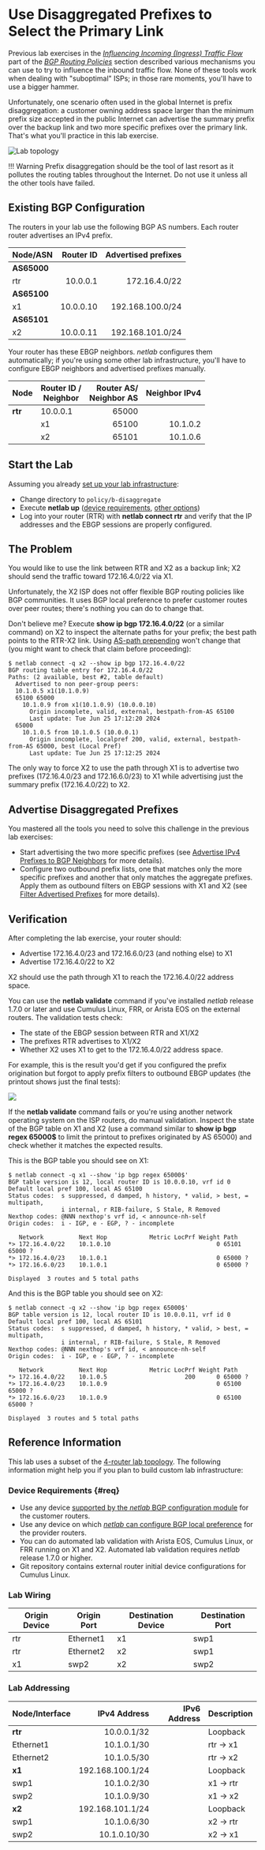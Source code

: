 # Use Disaggregated Prefixes to Select the Primary Link

Previous lab exercises in the *[‌Influencing Incoming (Ingress) Traffic Flow](index.md#ingress)* part of the *[BGP Routing Policies](index.md)* section described various mechanisms you can use to try to influence the inbound traffic flow. None of these tools work when dealing with "suboptimal" ISPs; in those rare moments, you'll have to use a bigger hammer.

Unfortunately, one scenario often used in the global Internet is prefix disaggregation: a customer owning address space larger than the minimum prefix size accepted in the public Internet can advertise the summary prefix over the backup link and two more specific prefixes over the primary link. That's what you'll practice in this lab exercise.

![Lab topology](topology-disaggregate.png)

!!! Warning
    Prefix disaggregation should be the tool of last resort as it pollutes the routing tables throughout the Internet. Do not use it unless all the other tools have failed.

## Existing BGP Configuration

The routers in your lab use the following BGP AS numbers. Each router router advertises an IPv4 prefix.

| Node/ASN | Router ID | Advertised prefixes |
|----------|----------:|--------------------:|
| **AS65000** ||
| rtr | 10.0.0.1 | 172.16.4.0/22 |
| **AS65100** ||
| x1 | 10.0.0.10 | 192.168.100.0/24 |
| **AS65101** ||
| x2 | 10.0.0.11 | 192.168.101.0/24 |

Your router has these EBGP neighbors.  _netlab_ configures them automatically; if you're using some other lab infrastructure, you'll have to configure EBGP neighbors and advertised prefixes manually.

| Node | Router ID /<br />Neighbor | Router AS/<br />Neighbor AS | Neighbor IPv4 |
|------|---------------------------|----------------------------:|--------------:|
| **rtr** | 10.0.0.1 | 65000 |
| | x1 | 65100 | 10.1.0.2 |
| | x2 | 65101 | 10.1.0.6 |


## Start the Lab

Assuming you already [set up your lab infrastructure](../1-setup.md):

* Change directory to `policy/b-disaggregate`
* Execute **netlab up** ([device requirements](#req), [other options](../external/index.md))
* Log into your router (RTR) with **netlab connect rtr** and verify that the IP addresses and the EBGP sessions are properly configured.

## The Problem

You would like to use the link between RTR and X2 as a backup link; X2 should send the traffic toward 172.16.4.0/22 via X1. 

Unfortunately, the X2 ISP does not offer flexible BGP routing policies like BGP communities. It uses BGP local preference to prefer customer routes over peer routes; there's nothing you can do to change that.

Don't believe me? Execute **show ip bgp 172.16.4.0/22** (or a similar command) on X2 to inspect the alternate paths for your prefix; the best path points to the RTR-X2 link. Using [AS-path prepending](7-prepend.md) won't change that (you might want to check that claim before proceeding):

```
$ netlab connect -q x2 --show ip bgp 172.16.4.0/22
BGP routing table entry for 172.16.4.0/22
Paths: (2 available, best #2, table default)
  Advertised to non peer-group peers:
  10.1.0.5 x1(10.1.0.9)
  65100 65000
    10.1.0.9 from x1(10.1.0.9) (10.0.0.10)
      Origin incomplete, valid, external, bestpath-from-AS 65100
      Last update: Tue Jun 25 17:12:20 2024
  65000
    10.1.0.5 from 10.1.0.5 (10.0.0.1)
      Origin incomplete, localpref 200, valid, external, bestpath-from-AS 65000, best (Local Pref)
      Last update: Tue Jun 25 17:12:25 2024
```

The only way to force X2 to use the path through X1 is to advertise two prefixes (172.16.4.0/23 and 172.16.6.0/23) to X1 while advertising just the summary prefix (172.16.4.0/22) to X2.

## Advertise Disaggregated Prefixes

You mastered all the tools you need to solve this challenge in the previous lab exercises:

* Start advertising the two more specific prefixes (see [Advertise IPv4 Prefixes to BGP Neighbors](../basic/3-originate.md) for more details).
* Configure two outbound prefix lists, one that matches only the more specific prefixes and another that only matches the aggregate prefixes. Apply them as outbound filters on EBGP sessions with X1 and X2 (see [Filter Advertised Prefixes](3-prefix.md) for more details).

## Verification

After completing the lab exercise, your router should:

* Advertise 172.16.4.0/23 and 172.16.6.0/23 (and nothing else) to X1
* Advertise 172.16.4.0/22 to X2

X2 should use the path through X1 to reach the 172.16.4.0/22 address space.

You can use the **netlab validate** command if you've installed *netlab* release 1.7.0 or later and use Cumulus Linux, FRR, or Arista EOS on the external routers. The validation tests check:

* The state of the EBGP session between RTR and X1/X2
* The prefixes RTR advertises to X1/X2
* Whether X2 uses X1 to get to the 172.16.4.0/22 address space.

For example, this is the result you'd get if you configured the prefix origination but forgot to apply prefix filters to outbound EBGP updates (the printout shows just the final tests):

![](policy-disaggregate-validate.png)

If the **netlab validate** command fails or you're using another network operating system on the ISP routers, do manual validation. Inspect the state of the BGP table on X1 and X2 (use a command similar to **show ip bgp regex 65000$** to limit the printout to prefixes originated by AS 65000) and check whether it matches the expected results.

This is the BGP table you should see on X1:

```
$ netlab connect -q x1 --show 'ip bgp regex 65000$'
BGP table version is 12, local router ID is 10.0.0.10, vrf id 0
Default local pref 100, local AS 65100
Status codes:  s suppressed, d damped, h history, * valid, > best, = multipath,
               i internal, r RIB-failure, S Stale, R Removed
Nexthop codes: @NNN nexthop's vrf id, < announce-nh-self
Origin codes:  i - IGP, e - EGP, ? - incomplete

   Network          Next Hop            Metric LocPrf Weight Path
*> 172.16.4.0/22    10.1.0.10                              0 65101 65000 ?
*> 172.16.4.0/23    10.1.0.1                               0 65000 ?
*> 172.16.6.0/23    10.1.0.1                               0 65000 ?

Displayed  3 routes and 5 total paths
```

And this is the BGP table you should see on X2:

```
$ netlab connect -q x2 --show 'ip bgp regex 65000$'
BGP table version is 12, local router ID is 10.0.0.11, vrf id 0
Default local pref 100, local AS 65101
Status codes:  s suppressed, d damped, h history, * valid, > best, = multipath,
               i internal, r RIB-failure, S Stale, R Removed
Nexthop codes: @NNN nexthop's vrf id, < announce-nh-self
Origin codes:  i - IGP, e - EGP, ? - incomplete

   Network          Next Hop            Metric LocPrf Weight Path
*> 172.16.4.0/22    10.1.0.5                      200      0 65000 ?
*> 172.16.4.0/23    10.1.0.9                               0 65100 65000 ?
*> 172.16.6.0/23    10.1.0.9                               0 65100 65000 ?

Displayed  3 routes and 5 total paths
```

## Reference Information

This lab uses a subset of the [4-router lab topology](../external/4-router.md). The following information might help you if you plan to build custom lab infrastructure:

### Device Requirements {#req}

* Use any device [supported by the _netlab_ BGP configuration module](https://netlab.tools/platforms/#platform-routing-support) for the customer routers.
* Use any device on which [_netlab_ can configure BGP local preference](https://netlab.tools/plugins/bgp.policy/#platform-support) for the provider routers.
* You can do automated lab validation with Arista EOS, Cumulus Linux, or FRR running on X1 and X2. Automated lab validation requires _netlab_ release 1.7.0 or higher.
* Git repository contains external router initial device configurations for Cumulus Linux.

### Lab Wiring

| Origin Device | Origin Port | Destination Device | Destination Port |
|---------------|-------------|--------------------|------------------|
| rtr | Ethernet1 | x1 | swp1 |
| rtr | Ethernet2 | x2 | swp1 |
| x1 | swp2 | x2 | swp2 |

### Lab Addressing

| Node/Interface | IPv4 Address | IPv6 Address | Description |
|----------------|-------------:|-------------:|-------------|
| **rtr** |  10.0.0.1/32 |  | Loopback |
| Ethernet1 | 10.1.0.1/30 |  | rtr -> x1 |
| Ethernet2 | 10.1.0.5/30 |  | rtr -> x2 |
| **x1** |  192.168.100.1/24 |  | Loopback |
| swp1 | 10.1.0.2/30 |  | x1 -> rtr |
| swp2 | 10.1.0.9/30 |  | x1 -> x2 |
| **x2** |  192.168.101.1/24 |  | Loopback |
| swp1 | 10.1.0.6/30 |  | x2 -> rtr |
| swp2 | 10.1.0.10/30 |  | x2 -> x1 |
